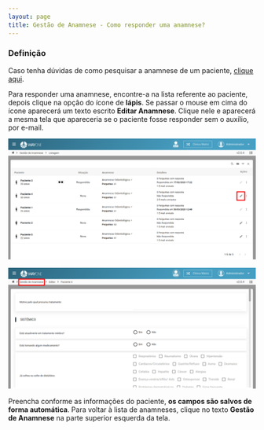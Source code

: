 ```yaml
---
layout: page
title: Gestão de Anamnese - Como responder uma anamnese?
---
```


### Definição

Caso tenha dúvidas de como pesquisar a anamnese de um paciente, [clique aqui](/pages/gestao-anamnese/como-pesquisar-uma-anamnese).

Para responder uma anamnese, encontre-a na lista referente ao paciente, depois clique na opção do ícone de **lápis**. Se passar o mouse em cima do ícone aparecerá um texto escrito **Editar Anamnese**. Clique nele e aparecerá a mesma tela que apareceria se o paciente fosse responder sem o auxílio, por e-mail. 

<p align="center">
  <img alt="Tipos de agendamento" src="/pages/gestao-anamnese/como-responder-uma-anamnese/lista_anamnese_editar.png" width="800">
</p>

<p align="center">
  <img alt="Tipos de agendamento" src="/pages/gestao-anamnese/como-responder-uma-anamnese/edicao_anamnese.png" width="800">
</p>

Preencha conforme as informações do paciente, **os campos são salvos de forma automática**. Para voltar à lista de anamneses, clique no texto **Gestão de Anamnese** na parte superior esquerda da tela.

